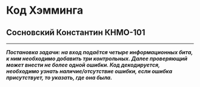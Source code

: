 # Код Хэмминга
## Сосновский Константин КНМО-101
------
___*Постановка задачи: на вход подаётся четыре информационных бита, к ним необходимо добавить три контрольных. Далее проверяющий может внести не более одной ошибки. Код декодируется, необходимо узнать наличие/отсутствие ошибки, если ошибка присутствует, то указать, где она была.*___
